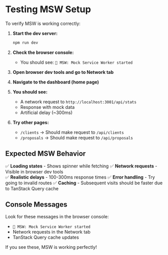 # Testing MSW Setup

To verify MSW is working correctly:

1. **Start the dev server:**
   ```bash
   npm run dev
   ```

2. **Check the browser console:**
   - You should see: `🔧 MSW: Mock Service Worker started`

3. **Open browser dev tools and go to Network tab**

4. **Navigate to the dashboard (home page)**

5. **You should see:**
   - A network request to `http://localhost:3001/api/stats`
   - Response with mock data
   - Artificial delay (~300ms)

6. **Try other pages:**
   - `/clients` → Should make request to `/api/clients`
   - `/proposals` → Should make request to `/api/proposals`

## Expected MSW Behavior

✅ **Loading states** - Shows spinner while fetching
✅ **Network requests** - Visible in browser dev tools  
✅ **Realistic delays** - 100-300ms response times
✅ **Error handling** - Try going to invalid routes
✅ **Caching** - Subsequent visits should be faster due to TanStack Query cache

## Console Messages

Look for these messages in the browser console:
- `🔧 MSW: Mock Service Worker started`
- Network requests in the Network tab
- TanStack Query cache updates

If you see these, MSW is working perfectly!
